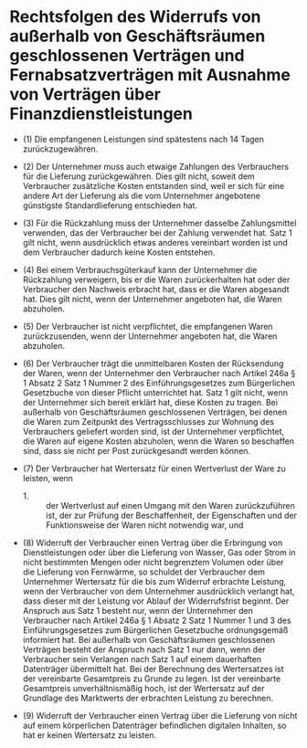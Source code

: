 # Rechtsfolgen des Widerrufs von außerhalb von Geschäftsräumen geschlossenen Verträgen und Fernabsatzverträgen mit Ausnahme von Verträgen über Finanzdienstleistungen

- (1) Die empfangenen Leistungen sind spätestens nach 14 Tagen zurückzugewähren.

- (2) Der Unternehmer muss auch etwaige Zahlungen des Verbrauchers für die Lieferung zurückgewähren. Dies gilt nicht, soweit dem Verbraucher zusätzliche Kosten entstanden sind, weil er sich für eine andere Art der Lieferung als die vom Unternehmer angebotene günstigste Standardlieferung entschieden hat.

- (3) Für die Rückzahlung muss der Unternehmer dasselbe Zahlungsmittel verwenden, das der Verbraucher bei der Zahlung verwendet hat. Satz 1 gilt nicht, wenn ausdrücklich etwas anderes vereinbart worden ist und dem Verbraucher dadurch keine Kosten entstehen.

- (4) Bei einem Verbrauchsgüterkauf kann der Unternehmer die Rückzahlung verweigern, bis er die Waren zurückerhalten hat oder der Verbraucher den Nachweis erbracht hat, dass er die Waren abgesandt hat. Dies gilt nicht, wenn der Unternehmer angeboten hat, die Waren abzuholen.

- (5) Der Verbraucher ist nicht verpflichtet, die empfangenen Waren zurückzusenden, wenn der Unternehmer angeboten hat, die Waren abzuholen.

- (6) Der Verbraucher trägt die unmittelbaren Kosten der Rücksendung der Waren, wenn der Unternehmer den Verbraucher nach Artikel 246a § 1 Absatz 2 Satz 1 Nummer 2 des Einführungsgesetzes zum Bürgerlichen Gesetzbuche von dieser Pflicht unterrichtet hat. Satz 1 gilt nicht, wenn der Unternehmer sich bereit erklärt hat, diese Kosten zu tragen. Bei außerhalb von Geschäftsräumen geschlossenen Verträgen, bei denen die Waren zum Zeitpunkt des Vertragsschlusses zur Wohnung des Verbrauchers geliefert worden sind, ist der Unternehmer verpflichtet, die Waren auf eigene Kosten abzuholen, wenn die Waren so beschaffen sind, dass sie nicht per Post zurückgesandt werden können.

- (7) Der Verbraucher hat Wertersatz für einen Wertverlust der Ware zu leisten, wenn <dl style="font-weight:normal;font-style:normal;text-decoration:none;"><dt>1.</dt><dd style="font-weight:normal;font-style:normal;text-decoration:none;"><div>der Wertverlust auf einen Umgang mit den Waren zurückzuführen ist, der zur Prüfung der Beschaffenheit, der Eigenschaften und der Funktionsweise der Waren nicht notwendig war, und

- (8) Widerruft der Verbraucher einen Vertrag über die Erbringung von Dienstleistungen oder über die Lieferung von Wasser, Gas oder Strom in nicht bestimmten Mengen oder nicht begrenztem Volumen oder über die Lieferung von Fernwärme, so schuldet der Verbraucher dem Unternehmer Wertersatz für die bis zum Widerruf erbrachte Leistung, wenn der Verbraucher von dem Unternehmer ausdrücklich verlangt hat, dass dieser mit der Leistung vor Ablauf der Widerrufsfrist beginnt. Der Anspruch aus Satz 1 besteht nur, wenn der Unternehmer den Verbraucher nach Artikel 246a § 1 Absatz 2 Satz 1 Nummer 1 und 3 des Einführungsgesetzes zum Bürgerlichen Gesetzbuche ordnungsgemäß informiert hat. Bei außerhalb von Geschäftsräumen geschlossenen Verträgen besteht der Anspruch nach Satz 1 nur dann, wenn der Verbraucher sein Verlangen nach Satz 1 auf einem dauerhaften Datenträger übermittelt hat. Bei der Berechnung des Wertersatzes ist der vereinbarte Gesamtpreis zu Grunde zu legen. Ist der vereinbarte Gesamtpreis unverhältnismäßig hoch, ist der Wertersatz auf der Grundlage des Marktwerts der erbrachten Leistung zu berechnen.

- (9) Widerruft der Verbraucher einen Vertrag über die Lieferung von nicht auf einem körperlichen Datenträger befindlichen digitalen Inhalten, so hat er keinen Wertersatz zu leisten.

